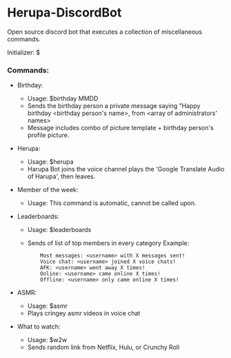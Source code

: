 # Herupa-DiscordBot
Open source discord bot that executes a collection of miscellaneous commands. 

Initializer: $

### Commands:

- Birthday:
  - Usage: $birthday MMDD 
  - Sends the birthday person a private message saying "Happy birthday <birthday person's name>, from <array of administrators' names> 
  - Message includes combo of picture template + birthday person's profile picture. 

- Herupa:
  - Usage: $herupa
  - Harupa Bot joins the voice channel plays the 'Google Translate Audio of Harupa', then leaves.
  
- Member of the week:
  - Usage: This command is automatic, cannot be called upon.
  
- Leaderboards:
  - Usage: $leaderboards
  - Sends of list of top members in every category
    Example: 
    
            Most messages: <username> with X messages sent!
            Voice chat: <username> joined X voice chats!
            AFK: <username> went away X times!
            Online: <username> came online X times!
            Offline: <username> only came online X times!
  
- ASMR:
  - Usage: $asmr
  - Plays cringey asmr videos in voice chat
  
- What to watch:
  - Usage: $w2w
  - Sends random link from Netflix, Hulu, or Crunchy Roll
